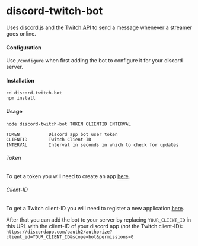 # discord-twitch-bot

Uses [discord.js](https://github.com/hydrabolt/discord.js/) and
the [Twitch API](https://github.com/justintv/Twitch-API) to send a message
whenever a streamer goes online.

#### Configuration
Use `/configure` when first adding the bot to configure it for your discord
server.

#### Installation
`cd discord-twitch-bot`<br />
`npm install`

#### Usage
`node discord-twitch-bot TOKEN CLIENTID INTERVAL`

```
TOKEN           Discord app bot user token
CLIENTID        Twitch Client-ID
INTERVAL        Interval in seconds in which to check for updates
```

###### Token
To get a token you will need to create an app
[here](https://discordapp.com/developers/applications/me).

###### Client-ID
To get a Twitch client-ID you will need to register a new application [here](https://www.twitch.tv/settings/connections).

After that you can add the bot to your server by replacing `YOUR_CLIENT_ID` in
this URL with the client-ID of your discord app (*not* the Twitch client-ID):
`https://discordapp.com/oauth2/authorize?client_id=YOUR_CLIENT_ID&scope=bot&permissions=0`
